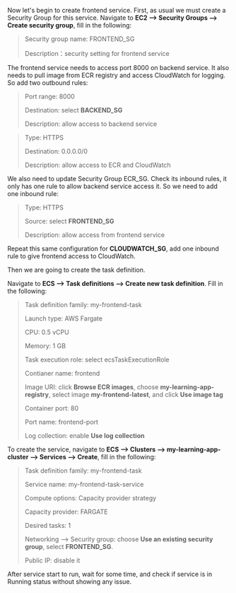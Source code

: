 Now let's begin to create frontend service. First, as usual we must create a Security Group for this service. Navigate to **EC2 --> Security Groups --> Create security group**, fill in the following:

>Security group name: FRONTEND_SG
>
>Description：security setting for frontend service

The frontend service needs to access port 8000 on backend service. It also needs to pull image from ECR registry and access CloudWatch for logging. So add two outbound rules:

>Port range: 8000
>
>Destination: select **BACKEND_SG**
>
>Description: allow access to backend service

>Type: HTTPS
>
>Destination: 0.0.0.0/0
>
>Description: allow access to ECR and CloudWatch

We also need to update Security Group ECR_SG. Check its inbound rules, it only has one rule to allow backend service access it. So we need to add one inbound rule:

>Type: HTTPS
>
>Source: select **FRONTEND_SG**
>
>Description: allow access from frontend service

Repeat this same configuration for **CLOUDWATCH_SG**, add one inbound rule to give frontend access to CloudWatch.

Then we are going to create the task definition.

Navigate to **ECS --> Task definitions --> Create new task definition**. Fill in the following:

>Task definition family: my-frontend-task
>
>Launch type: AWS Fargate
>
>CPU: 0.5 vCPU
>
>Memory: 1 GB
>
>Task execution role: select ecsTaskExecutionRole
>
>Contianer name: frontend
>
>Image URI: click **Browse ECR images**, choose **my-learning-app-registry**, select image **my-frontend-latest**, and click **Use image tag**
>
>Container port: 80
>
>Port name: frontend-port
>
>Log collection: enable **Use log collection**

To create the service, navigate to **ECS --> Clusters --> my-learning-app-cluster --> Services --> Create**, fill in the following:

>Task definition family: my-frontend-task
>
>Service name: my-frontend-task-service
>
>Compute options: Capacity provider strategy
>
>Capacity provider: FARGATE
>
>Desired tasks: 1
>
>Networking --> Security group: choose **Use an existing security group**, select  **FRONTEND_SG**.
>
>Public IP: disable it

After service start to run, wait for some time, and check if service is in Running status without showing any issue.